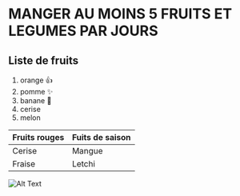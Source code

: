 # MANGER AU MOINS 5 FRUITS ET LEGUMES PAR JOURS 
## **Liste de fruits**

1.   orange :+1:
2.   pomme :sparkles:
3.   banane :metal:
4.   cerise
5.   melon



 | Fruits rouges | Fuits de saison |
 | --------------| ----------------|
 | Cerise        | Mangue          |
 | Fraise        | Letchi          |
 
  ![Alt Text](https://www.unlockfood.ca/EatRightOntario/media/Website-images-resized/How-to-store-fruit-to-keep-it-fresh-resized.jpg)
